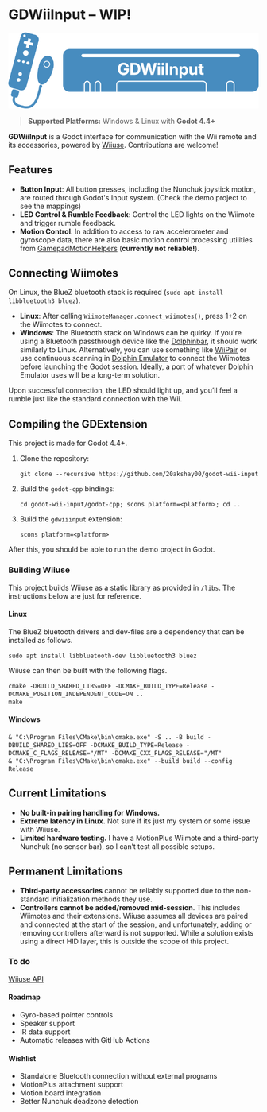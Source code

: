 # GDWiiInput – WIP!

<p align="center">
  <img src="./resources/GDWiiInputBanner.png" />
</p>

> **Supported Platforms:** Windows & Linux with **Godot 4.4+**
 
**GDWiiInput** is a Godot interface for communication with the Wii remote and its accessories, powered by [Wiiuse](https://github.com/wiiuse/wiiuse). Contributions are welcome!

## Features

- **Button Input**: All button presses, including the Nunchuk joystick motion, are routed through Godot's Input system. (Check the demo project to see the mappings)
- **LED Control & Rumble Feedback**: Control the LED lights on the Wiimote and trigger rumble feedback.
- **Motion Control**: In addition to access to raw accelerometer and gyroscope data, there are also basic motion control processing utilities from [GamepadMotionHelpers](https://github.com/JibbSmart/GamepadMotionHelpers) (**currently not reliable!**).

## Connecting Wiimotes
On Linux, the BlueZ bluetooth stack is required (`sudo apt install libbluetooth3 bluez`).

- **Linux**: After calling `WiimoteManager.connect_wiimotes()`, press 1+2 on the Wiimotes to connect.
- **Windows**: The Bluetooth stack on Windows can be quirky. If you're using a Bluetooth passthrough device like the [Dolphinbar](https://www.mayflash.com/product/W010.html), it should work similarly to Linux. Alternatively, you can use something like [WiiPair](https://github.com/jordanbtucker/WiiPair) or use continuous scanning in [Dolphin Emulator](https://github.com/dolphin-emu/dolphin) to connect the Wiimotes before launching the Godot session. Ideally, a port of whatever Dolphin Emulator uses will be a long-term solution.

Upon successful connection, the LED should light up, and you’ll feel a rumble just like the standard connection with the Wii.

## Compiling the GDExtension

This project is made for Godot 4.4+.

1. Clone the repository:
    ```
    git clone --recursive https://github.com/20akshay00/godot-wii-input
    ```
2. Build the `godot-cpp` bindings:
    ```
    cd godot-wii-input/godot-cpp; scons platform=<platform>; cd ..
    ```
3. Build the `gdwiiinput` extension:
    ```
    scons platform=<platform>
    ```

After this, you should be able to run the demo project in Godot.

### Building Wiiuse
This project builds Wiiuse as a static library as provided in `/libs`. The instructions below are just for reference.

#### Linux
The BlueZ bluetooth drivers and dev-files are a dependency that can be installed as follows.
```
sudo apt install libbluetooth-dev libbluetooth3 bluez
```
Wiiuse can then be built with the following flags.
```
cmake -DBUILD_SHARED_LIBS=OFF -DCMAKE_BUILD_TYPE=Release -DCMAKE_POSITION_INDEPENDENT_CODE=ON ..
make
```

#### Windows
```
& "C:\Program Files\CMake\bin\cmake.exe" -S .. -B build -DBUILD_SHARED_LIBS=OFF -DCMAKE_BUILD_TYPE=Release -DCMAKE_C_FLAGS_RELEASE="/MT" -DCMAKE_CXX_FLAGS_RELEASE="/MT"
& "C:\Program Files\CMake\bin\cmake.exe" --build build --config Release
```

## Current Limitations

- **No built-in pairing handling for Windows.**
- **Extreme latency in Linux.** Not sure if its just my system or some issue with Wiiuse.
- **Limited hardware testing.** I have a MotionPlus Wiimote and a third-party Nunchuk (no sensor bar), so I can’t test all possible setups.

## Permanent Limitations

- **Third-party accessories** cannot be reliably supported due to the non-standard initialization methods they use.
- **Controllers cannot be added/removed mid-session**. This includes Wiimotes and their extensions. Wiiuse assumes all devices are paired and connected at the start of the session, and unfortunately, adding or removing controllers afterward is not supported. While a solution exists using a direct HID layer, this is outside the scope of this project.

### To do
[Wiiuse API](https://wiiuse.net/?nav=api)

#### Roadmap

- Gyro-based pointer controls
- Speaker support
- IR data support
- Automatic releases with GitHub Actions

#### Wishlist

- Standalone Bluetooth connection without external programs
- MotionPlus attachment support
- Motion board integration
- Better Nunchuk deadzone detection
